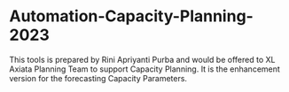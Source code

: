 # Automation-Capacity-Planning-2023

This tools is prepared by Rini Apriyanti Purba and would be offered to XL Axiata Planning Team to support Capacity Planning. It is the enhancement version for the forecasting Capacity Parameters.
